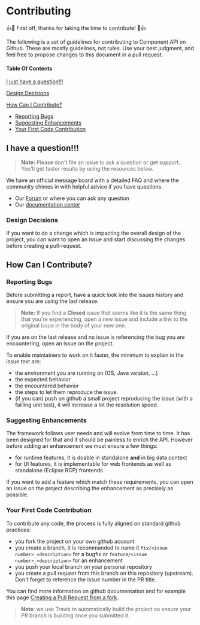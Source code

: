 # Contributing

:+1::tada: First off, thanks for taking the time to contribute! :tada::+1:

The following is a set of guidelines for contributing to Component API on Github.
These are mostly guidelines, not rules.
Use your best judgment, and feel free to propose changes to this document in a pull request.

#### Table Of Contents


[I just have a question!!!](#i-have-a-questoin)

[Design Decisions](#design-decisions)

[How Can I Contribute?](#how-can-i-contribute)
  * [Reporting Bugs](#reporting-bugs)
  * [Suggesting Enhancements](#suggesting-enhancements)
  * [Your First Code Contribution](#your-first-code-contribution)


## I have a question!!!

> **Note:** Please don't file an issue to ask a question or get support. You'll get faster results by using the resources below.

We have an official message board with a detailed FAQ and where the community chimes in with helpful advice if you have questions.

* Our [Forum](https://www.talendforge.org/forum/) or where you can ask any question
* Our [documentation center](https://help.talend.com/)

### Design Decisions

If you want to do a change which is impacting the overall design of the project,
you can want to open an issue and start discussing the changes before creating
a pull-request.

## How Can I Contribute?

### Reporting Bugs

Before submitting a report, have a quick look into the issues history
and ensure you are using the last release.

> **Note:** If you find a **Closed** issue that seems like it is
the same thing that you're experiencing, open a new issue and
include a link to the original issue in the body of your new one.

If you are on the last release and no issue is referencing the bug you are encountering,
open an issue on the project.

To enable maintainers to work on it faster, the minimum to explain in the issue text are:
- the environment you are running on (OS, Java version, ...)
- the expected behavior
- the encountered behavior
- the steps to let them reproduce the issue.
- (if you can) push on github a small project reproducing the issue (with a failling unit test), it will increase a lot the resolution speed.

### Suggesting Enhancements

The framework follows user needs and will evolve from time to time. It has been designed for that
and it should be painless to enrich the API. However before adding an enhancement we must ensure a few things:

- for runtime features, it is doable in standalone **and** in big data context
- for UI features, it is implementable for web frontends as well as standalone (Eclipse RCP) frontends

If you want to add a feature which match these requirements, you can open an issue on the project
describing the enhancement as precisely as possible.

### Your First Code Contribution

To contribute any code, the process is fully aligned on standard github practices:

- you fork the project on your own github account
- you create a branch, it is recommanded to name it `fix/<issue number>_<description>` for a bugfix or `feature/<issue number>_<description>` for an enhancement
- you push your local branch on your personal repository
- you create a pull request from this branch on this repository (upstream). Don't forget to reference the issue number in the PR title.

You can find more information on github documentation and for example this page [Creating a Pull Request from a fork](https://help.github.com/articles/creating-a-pull-request-from-a-fork/).

> **Note**: we use Travis to automatically build the project so ensure your PR branch is building once you submitted it. 
